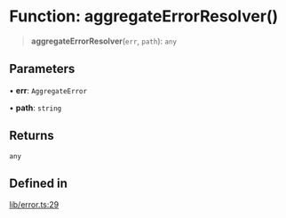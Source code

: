 # Function: aggregateErrorResolver()

> **aggregateErrorResolver**(`err`, `path`): `any`

## Parameters

• **err**: `AggregateError`

• **path**: `string`

## Returns

`any`

## Defined in

[lib/error.ts:29](https://github.com/andreisergiu98/baeta/blob/277f62f15bfdecc05d507a84e60b62e5bc08a747/packages/extension-auth/lib/error.ts#L29)
